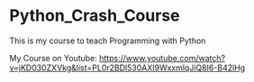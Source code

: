 # Python_Crash_Course
This is my course to teach Programming with Python

My Course on Youtube:
https://www.youtube.com/watch?v=jKD030ZXVkg&list=PL0r2BDl530AXI9WxxmlqJiQ8I6-B42lHg
